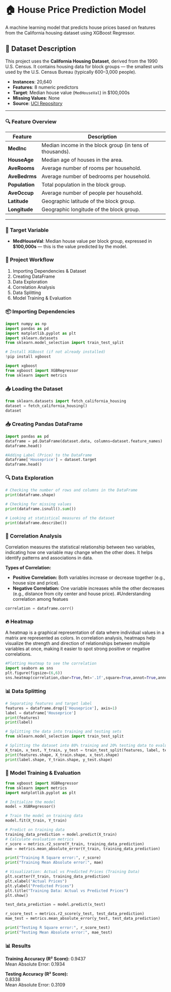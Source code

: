 # 🏠 House Price Prediction Model

A machine learning model that predicts house prices based on features from the California housing dataset using XGBoost Regressor.
## 📁 Dataset Description

This project uses the **California Housing Dataset**, derived from the 1990 U.S. Census. It contains housing data for block groups — the smallest units used by the U.S. Census Bureau (typically 600–3,000 people).

- **Instances**: 20,640  
- **Features**: 8 numeric predictors  
- **Target**: Median house value (`MedHouseVal`) in $100,000s  
- **Missing Values**: None  
- **Source**: [UCI Repository](https://www.dcc.fc.up.pt/~ltorgo/Regression/cal_housing.html)

---

### 🔍 Feature Overview

| Feature      | Description |
|--------------|-------------|
| **MedInc**   | Median income in the block group (in tens of thousands). |
| **HouseAge** | Median age of houses in the area. |
| **AveRooms** | Average number of rooms per household. |
| **AveBedrms**| Average number of bedrooms per household. |
| **Population**| Total population in the block group. |
| **AveOccup** | Average number of people per household. |
| **Latitude** | Geographic latitude of the block group. |
| **Longitude**| Geographic longitude of the block group. |

---

### 🎯 Target Variable

- **MedHouseVal**: Median house value per block group, expressed in **$100,000s** — this is the value predicted by the model.
### 🔧 Project Workflow

1. Importing Dependencies & Dataset  
2. Creating DataFrame  
3. Data Exploration  
4. Correlation Analysis  
5. Data Splitting  
6. Model Training & Evaluation

### 📦 Importing Dependencies

```python
import numpy as np
import pandas as pd
import matplotlib.pyplot as plt
import sklearn.datasets
from sklearn.model_selection import train_test_split

# Install XGBoost (if not already installed)
!pip install xgboost

import xgboost
from xgboost import XGBRegressor
from sklearn import metrics
```
### 📥 Loading the Dataset
```python
from sklearn.datasets import fetch_california_housing
dataset = fetch_california_housing()
dataset
```
### 📥 Creating Pandas DataFrame

```python
import pandas as pd
dataframe = pd.DataFrame(dataset.data, columns=dataset.feature_names)
dataframe.head()

#Adding Label (Price) to the DataFrame
dataframe['Houseprice'] = dataset.target
dataframe.head()
```
### 🔍 Data Exploration

```python
# Checking the number of rows and columns in the DataFrame
print(dataframe.shape)

# Checking for missing values
print(dataframe.isnull().sum())

# Looking at statistical measures of the dataset
print(dataframe.describe())
```
### 🔗 Correlation Analysis

Correlation measures the statistical relationship between two variables, indicating how one variable may change when the other does. It helps identify patterns and associations in data.

**Types of Correlation:**

- **Positive Correlation:** Both variables increase or decrease together (e.g., house size and price).
- **Negative Correlation:** One variable increases while the other decreases (e.g., distance from city center and house price).
#Understanding correlation among featues
```python
correlation = dataframe.corr()
```
### 🔥 Heatmap

A heatmap is a graphical representation of data where individual values in a matrix are represented as colors. In correlation analysis, heatmaps help visualize the strength and direction of relationships between multiple variables at once, making it easier to spot strong positive or negative correlations.

```python
#Plotting Heatmap to see the correlation
import seaborn as sns
plt.figure(figsize=(6,6))
sns.heatmap(correlation,cbar=True,fmt='.1f',square=True,annot=True,annot_kws={'size':8},cmap='Blues')
```
### 📊 Data Splitting

```python
# Separating features and target label
features = dataframe.drop(['Houseprice'], axis=1)
label = dataframe['Houseprice']
print(features)
print(label)

# Splitting the data into training and testing sets
from sklearn.model_selection import train_test_split

# Splitting the dataset into 80% training and 20% testing data to evaluate model performance on unseen data
X_train, x_test, Y_train, y_test = train_test_split(features, label, test_size=0.2, random_state=2)
print(features.shape, X_train.shape, x_test.shape)
print(label.shape, Y_train.shape, y_test.shape)
```
### 🤖 Model Training & Evaluation

```python
from xgboost import XGBRegressor
from sklearn import metrics
import matplotlib.pyplot as plt

# Initialize the model
model = XGBRegressor()

# Train the model on training data
model.fit(X_train, Y_train)

# Predict on training data
training_data_prediction = model.predict(X_train)
# Calculate evaluation metrics
r_score = metrics.r2_score(Y_train, training_data_prediction)
mae = metrics.mean_absolute_error(Y_train, training_data_prediction)

print("Training R Square error:", r_score)
print("Training Mean Absolute error:", mae)

# Visualization: Actual vs Predicted Prices (Training Data)
plt.scatter(Y_train, training_data_prediction)
plt.xlabel("Actual Prices")
plt.ylabel("Predicted Prices")
plt.title("Training Data: Actual vs Predicted Prices")
plt.show()

test_data_prediction = model.predict(x_test)

r_score_test = metrics.r2_score(y_test, test_data_prediction)
mae_test = metrics.mean_absolute_error(y_test, test_data_prediction)

print("Testing R Square error:", r_score_test)
print("Testing Mean Absolute error:", mae_test)
```
### 📊 Results

**Training Accuracy (R² Score):** 
0.9437  
Mean Absolute Error: 0.1934

**Testing Accuracy (R² Score):**  
0.8338  
Mean Absolute Error: 0.3109


